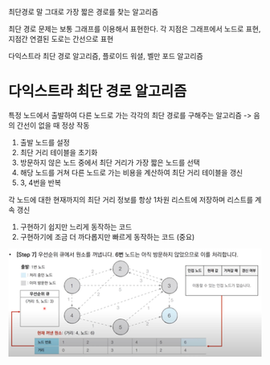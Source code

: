 최단경로
말 그대로 가장 짧은 경로를 찾는 알고리즘

최단 경로 문제는 보통 그래프를 이용해서 표현한다.
각 지점은 그래프에서 노드로 표현, 지점간 연결된 도로는 간선으로 표현

다익스트라 최단 경로 알고리즘, 플로이드 워셜, 벨만 포드 알고리즘

# 다익스트라 최단 경로 알고리즘
특정 노드에서 출발하여 다른 노드로 가는 각각의 최단 경로를 구해주는 알고리즘
-> 음의 간선이 없을 때 정상 작동

1. 출발 노드를 설정
2. 최단 거리 테이블을 초기화
3. 방문하지 않은 노드 중에서 최단 거리가 가장 짧은 노드를 선택
4. 해당 노드를 거쳐 다른 노드로 가는 비용을 계산하여 최단 거리 테이블을 갱신
5. 3, 4번을 반복

각 노드에 대한 현재까지의 최단 거리 정보를 항상 1차원 리스트에 저장하며 리스트를 계속 갱신
1. 구현하기 쉽지만 느리게 동작하는 코드
2. 구현하기에 조금 더 까다롭지만 빠르게 동작하는 코드 (중요)

![img.png](img.png)
